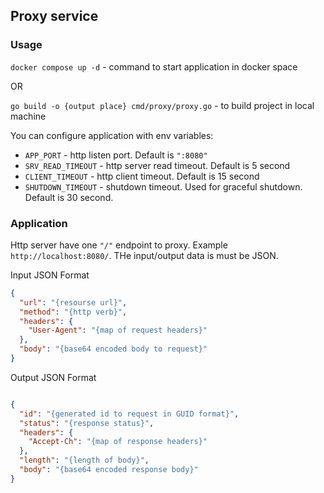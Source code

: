 ## Proxy service

### Usage

`docker compose up -d` - command to start application in docker space

OR

`go build -o {output place} cmd/proxy/proxy.go` - to build project in local machine

You can configure application with env variables:

* `APP_PORT` - http listen port. Default is `":8080"`
* `SRV_READ_TIMEOUT` - http server read timeout. Default is 5 second
* `CLIENT_TIMEOUT` - http client timeout. Default is 15 second
* `SHUTDOWN_TIMEOUT` - shutdown timeout. Used for graceful shutdown. Default is 30 second.

### Application

Http server have one `"/"` endpoint to proxy. Example `http://localhost:8080/`.
THe input/output data is must be JSON. 

Input JSON Format
```json
{
  "url": "{resourse url}",
  "method": "{http verb}",
  "headers": {
    "User-Agent": "{map of request headers}"
  },
  "body": "{base64 encoded body to request}"
}
```

Output JSON Format
```json

{
  "id": "{generated id to request in GUID format}",
  "status": "{response status}",
  "headers": {
    "Accept-Ch": "{map of response headers}"
  },
  "length": "{length of body}",
  "body": "{base64 encoded response body}"
}
```
